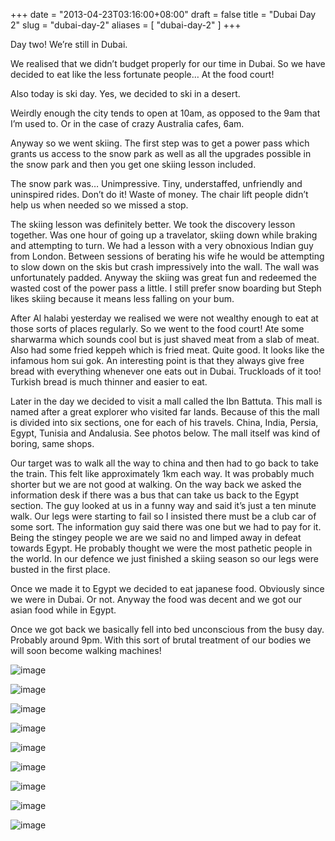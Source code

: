 +++
date = "2013-04-23T03:16:00+08:00"
draft = false
title = "Dubai Day 2"
slug = "dubai-day-2"
aliases = [
	"dubai-day-2"
]
+++

Day two! We’re still in Dubai.

We realised that we didn’t budget properly for our time in Dubai. So we have decided to eat like the less fortunate people… At the food court!

Also today is ski day. Yes, we decided to ski in a desert.

Weirdly enough the city tends to open at 10am, as opposed to the 9am that I’m used to. Or in the case of crazy Australia cafes, 6am.

Anyway so we went skiing. The first step was to get a power pass which grants us access to the snow park as well as all the upgrades possible in the snow park and then you get one skiing lesson included.

The snow park was… Unimpressive. Tiny, understaffed, unfriendly and uninspired rides. Don’t do it! Waste of money. The chair lift people didn’t help us when needed so we missed a stop.

The skiing lesson was definitely better. We took the discovery lesson together. Was one hour of going up a travelator, skiing down while braking and attempting to turn. We had a lesson with a very obnoxious Indian guy from London. Between sessions of berating his wife he would be attempting to slow down on the skis but crash impressively into the wall. The wall was unfortunately padded. Anyway the skiing was great fun and redeemed the wasted cost of the power pass a little. I still prefer snow boarding but Steph likes skiing because it means less falling on your bum.

After Al halabi yesterday we realised we were not wealthy enough to eat at those sorts of places regularly. So we went to the food court! Ate some sharwarma which sounds cool but is just shaved meat from a slab of meat. Also had some fried keppeh which is fried meat. Quite good. It looks like the infamous hom sui gok. An interesting point is that they always give free bread with everything whenever one eats out in Dubai. Truckloads of it too! Turkish bread is much thinner and easier to eat.

Later in the day we decided to visit a mall called the Ibn Battuta. This mall is named after a great explorer who visited far lands. Because of this the mall is divided into six sections, one for each of his travels. China, India, Persia, Egypt, Tunisia and Andalusia. See photos below. The mall itself was kind of boring, same shops.

Our target was to walk all the way to china and then had to go back to take the train. This felt like approximately 1km each way. It was probably much shorter but we are not good at walking. On the way back we asked the information desk if there was a bus that can take us back to the Egypt section. The guy looked at us in a funny way and said it’s just a ten minute walk. Our legs were starting to fail so I insisted there must be a club car of some sort. The information guy said there was one but we had to pay for it. Being the stingey people we are we said no and limped away in defeat towards Egypt. He probably thought we were the most pathetic people in the world. In our defence we just finished a skiing season so our legs were busted in the first place.

Once we made it to Egypt we decided to eat japanese food. Obviously since we were in Dubai. Or not. Anyway the food was decent and we got our asian food while in Egypt.

Once we got back we basically fell into bed unconscious from the busy day. Probably around 9pm. With this sort of brutal treatment of our bodies we will soon become walking machines!

![image](/travel-blog/images/2013/04/wpid-img_20130422_110837.jpg "IMG_20130422_110837.jpg")

![image](/travel-blog/images/2013/04/wpid-img_20130422_111356.jpg "IMG_20130422_111356.jpg")

![image](/travel-blog/images/2013/04/wpid-img_20130422_131922.jpg "IMG_20130422_131922.jpg")

![image](/travel-blog/images/2013/04/wpid-img-20130425-wa0005.jpg "IMG-20130425-WA0005.jpg")

![image](/travel-blog/images/2013/04/wpid-img-20130425-wa0003.jpg "IMG-20130425-WA0003.jpg")

![image](/travel-blog/images/2013/04/wpid-img_20130422_134224.jpg "IMG_20130422_134224.jpg")

![image](/travel-blog/images/2013/04/wpid-img-20130425-wa0010.jpg "IMG-20130425-WA0010.jpg")

![image](/travel-blog/images/2013/04/wpid-img-20130425-wa0006.jpg "IMG-20130425-WA0006.jpg")

![image](/travel-blog/images/2013/04/wpid-img-20130425-wa0013.jpg "IMG-20130425-WA0013.jpg")


